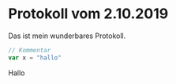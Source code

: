 # Protokoll vom 2.10.2019

Das ist mein wunderbares Protokoll.

```Javascript
// Kommentar
var x = "hallo"
```

Hallo